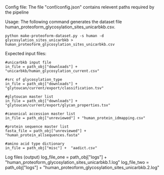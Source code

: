 Config file:
    The file "conf/config.json" contains relevent paths required by the pipeline


Usage:
The following command generates the dataset file 
human_proteoform_glycosylation_sites_unicarbkb.csv.

    python make-proteoform-dataset.py -s human -d glycosylation_sites_unicarbkb > human_proteoform_glycosylation_sites_unicarbkb.csv



Expected input files:
    
    #unicarbkb input file
    in_file = path_obj["downloads"] + "unicarbkb/human_glycosylation_current.csv" 

    #src of glycosylation_type
    in_file = path_obj["downloads"] + "glytoucan/current/export/classification.tsv"

    #glytoucan master list
    in_file = path_obj["downloads"] + "glytoucan/current/export/glycan_properties.tsv"

    #canonical accession master list
    in_file = path_obj["unreviewed"] + "human_protein_idmapping.csv" 

    #protein sequence master list
    fasta_file = path_obj["unreviewed"] + "human_protein_allsequences.fasta"
    
    #amino acid type dictionary
    in_file = path_obj["misc"] +  "aadict.csv"
    

Log files (output)
    log_file_one = path_obj["logs"] + "human_proteoform_glycosylation_sites_unicarbkb.1.log"
    log_file_two = path_obj["logs"] + "human_proteoform_glycosylation_sites_unicarbkb.2.log"



